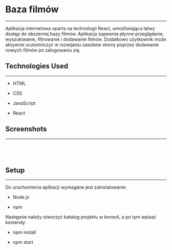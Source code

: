<h1>Baza filmów</h1>
<hr><p>Aplikacja internetowa oparta na technologii React, umożliwiająca łatwy dostęp do obszernej bazy filmów. Aplikacja zapewnia płynne przeglądanie, wyszukiwanie, filtrowanie i dodawanie filmów. Dodatkowo użytkownik może aktywnie uczestniczyć w rozwijaniu zasobów strony poprzez dodawanie nowych filmów po zalogowaniu się.</p><h2>Technologies Used</h2>
<hr><ul>
<li>HTML</li>
</ul><ul>
<li>CSS</li>
</ul><ul>
<li>JavaScript</li>
</ul><ul>
<li>React</li>
</ul><h2>Screenshots</h2>
<hr><p><img src="https://i.imgur.com/RxvQIlz.jpeg" alt=""></p><p><img src="https://i.imgur.com/AYWIKpw.jpeg" alt=""></p><p><img src="https://i.imgur.com/8uVbIHN.jpeg" alt=""></p><p><img src="https://i.imgur.com/jIotFAu.jpeg" alt=""></p><h2>Setup</h2>
<hr><p>Do uruchomienia aplikacji wymagane jest zainstalowanie:</p>
<ul>
<li>Node.js</li>
</ul><ul>
<li>npm</li>
</ul>
<p>Następnie należy otworzyć katalog projektu w konsoli, a po tym wpisać komendy:</p>
<ul>
<li>npm install</li>
</ul><ul>
<li>npm start</li>
</ul>